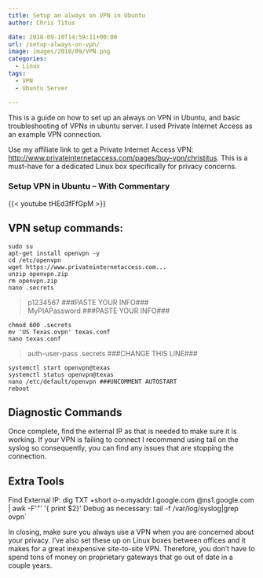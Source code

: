 ```yaml
---
title: Setup an always on VPN in Ubuntu
author: Chris Titus

date: 2018-09-10T14:59:11+00:00
url: /setup-always-on-vpn/
image: images/2018/09/VPN.png
categories:
  - Linux
tags:
  - VPN
  - Ubuntu Server

---
```

This is a guide on how to set up an always on VPN in Ubuntu, and basic troubleshooting of VPNs in ubuntu server. I used Private Internet Access as an example VPN connection.<!--more-->
  
Use my affiliate link to get a Private Internet Access VPN: <http://www.privateinternetaccess.com/pages/buy-vpn/christitus>. This is a must-have for a dedicated Linux box specifically for privacy concerns.

### Setup VPN in Ubuntu &#8211; With Commentary

{{< youtube tHEd3fFfGpM >}}  

## VPN setup commands:

```
sudo su
apt-get install openvpn -y
cd /etc/openvpn
wget https://www.privateinternetaccess.com...
unzip openvpn.zip
rm openvpn.zip
nano .secrets
```
>p1234567      ###PASTE YOUR INFO###  
>MyPIAPassword ###PASTE YOUR INFO###  
```
chmod 600 .secrets
mv 'US Texas.ovpn' texas.conf
nano texas.conf
```
>auth-user-pass .secrets ###CHANGE THIS LINE###  
```
systemctl start openvpn@texas
systemctl status openvpn@texas
nano /etc/default/openvpn ###UNCOMMENT AUTOSTART
reboot
```

## Diagnostic Commands
Once complete, find the external IP as that is needed to make sure it is working. If your VPN is failing to connect I recommend using tail on the syslog so consequently, you can find any issues that are stopping the connection.

## Extra Tools
Find External IP: dig TXT +short o-o.myaddr.l.google.com @ns1.google.com | awk -F'"' '{ print $2}'
Debug as necessary: tail -f /var/log/syslog|grep ovpn`

In closing, make sure you always use a VPN when you are concerned about your privacy. I&#8217;ve also set these up on Linux boxes between offices and it makes for a great inexpensive site-to-site VPN. Therefore, you don&#8217;t have to spend tons of money on proprietary gateways that go out of date in a couple years.

